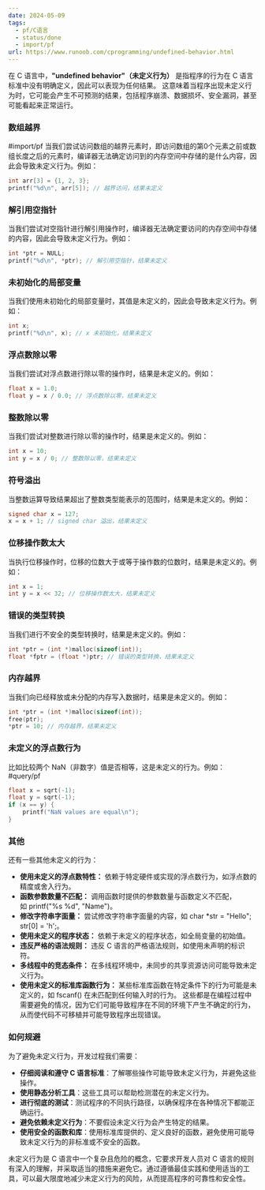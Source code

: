 ```yaml
---
date: 2024-05-09
tags:
  - pf/C语言
  - status/done
  - import/pf
url: https://www.runoob.com/cprogramming/undefined-behavior.html
---
```

在 C 语言中，**"undefined behavior"（未定义行为）** 是指程序的行为在 C 语言标准中没有明确定义，因此可以表现为任何结果。
这意味着当程序出现未定义行为时，它可能会产生不可预测的结果，包括程序崩溃、数据损坏、安全漏洞，甚至可能看起来正常运行。

### 数组越界

#import/pf 
当我们尝试访问数组的越界元素时，即访问数组的第0个元素之前或数组长度之后的元素时，编译器无法确定访问到的内存空间中存储的是什么内容，因此会导致未定义行为。例如：

```c
int arr[3] = {1, 2, 3};
printf("%d\n", arr[5]); // 越界访问，结果未定义
```

### 解引用空指针

当我们尝试对空指针进行解引用操作时，编译器无法确定要访问的内存空间中存储的内容，因此会导致未定义行为。例如：

```c
int *ptr = NULL;
printf("%d\n", *ptr); // 解引用空指针，结果未定义
```

### 未初始化的局部变量

当我们使用未初始化的局部变量时，其值是未定义的，因此会导致未定义行为。例如：

```c
int x;
printf("%d\n", x); // x 未初始化，结果未定义

```

### 浮点数除以零

当我们尝试对浮点数进行除以零的操作时，结果是未定义的。例如：

```c
float x = 1.0;
float y = x / 0.0; // 浮点数除以零，结果未定义
```

### 整数除以零

当我们尝试对整数进行除以零的操作时，结果是未定义的。例如：

```c
int x = 10;
int y = x / 0; // 整数除以零，结果未定义
```

### 符号溢出

当整数运算导致结果超出了整数类型能表示的范围时，结果是未定义的。例如：

```c
signed char x = 127;
x = x + 1; // signed char 溢出，结果未定义
```

### 位移操作数太大

当执行位移操作时，位移的位数大于或等于操作数的位数时，结果是未定义的。例如：

```c
int x = 1;
int y = x << 32; // 位移操作数太大，结果未定义
```

### 错误的类型转换

当我们进行不安全的类型转换时，结果是未定义的。例如：

```c
int *ptr = (int *)malloc(sizeof(int));
float *fptr = (float *)ptr; // 错误的类型转换，结果未定义
```

### 内存越界

当我们向已经释放或未分配的内存写入数据时，结果是未定义的。例如：

```c
int *ptr = (int *)malloc(sizeof(int));
free(ptr);
*ptr = 10; // 内存越界，结果未定义
```

### 未定义的浮点数行为

比如比较两个 NaN（非数字）值是否相等，这是未定义的行为。例如： #query/pf

```c
float x = sqrt(-1);
float y = sqrt(-1);
if (x == y) {
    printf("NaN values are equal\n");
}
```

### 其他

还有一些其他未定义的行为：
- **使用未定义的浮点数特性：** 依赖于特定硬件或实现的浮点数行为，如浮点数的精度或舍入行为。
- **函数参数数量不匹配：** 调用函数时提供的参数数量与函数定义不匹配，如 printf("%s %d", "Name")。
- **修改字符串字面量：** 尝试修改字符串字面量的内容，如 char \*str = "Hello"; str[0] = 'h';。
- **使用未定义的程序状态：** 依赖于未定义的程序状态，如全局变量的初始值。
- **违反严格的语法规则：** 违反 C 语言的严格语法规则，如使用未声明的标识符。
- **多线程中的竞态条件：** 在多线程环境中，未同步的共享资源访问可能导致未定义行为。
- **使用未定义的标准库函数行为：** 某些标准库函数在特定条件下的行为可能是未定义的，如 fscanf() 在未匹配到任何输入时的行为。
这些都是在编程过程中需要避免的情况，因为它们可能导致程序在不同的环境下产生不确定的行为，从而使代码不可移植并可能导致程序出现错误。

### 如何规避

为了避免未定义行为，开发过程我们需要：

- **仔细阅读和遵守 C 语言标准**：了解哪些操作可能导致未定义行为，并避免这些操作。
- **使用静态分析工具**：这些工具可以帮助检测潜在的未定义行为。
- **进行彻底的测试**：测试程序的不同执行路径，以确保程序在各种情况下都能正确运行。
- **避免依赖未定义行为**：不要假设未定义行为会产生特定的结果。
- **使用安全的函数和库**：使用标准库提供的、定义良好的函数，避免使用可能导致未定义行为的非标准或不安全的函数。

未定义行为是 C 语言中一个复杂且危险的概念，它要求开发人员对 C 语言的规则有深入的理解，并采取适当的措施来避免它。通过遵循最佳实践和使用适当的工具，可以最大限度地减少未定义行为的风险，从而提高程序的可靠性和安全性。
